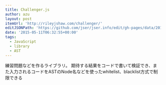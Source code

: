 ```yaml
---
title: Challenger.js
author: azu
layout: post
itemUrl: 'http://rileyjshaw.com/challenger/'
editJSONPath: 'https://github.com/jser/jser.info/edit/gh-pages/data/2015/05/index.json'
date: '2015-05-11T06:32:55+00:00'
tags:
  - JavaScript
  - library
  - AST
---
```

練習問題などを作るライブラリ。
期待する結果をコードで書いて検証でき、また入力されるコードをASTのNode名などを使ったwhitelist、blacklist方式で制限できる
